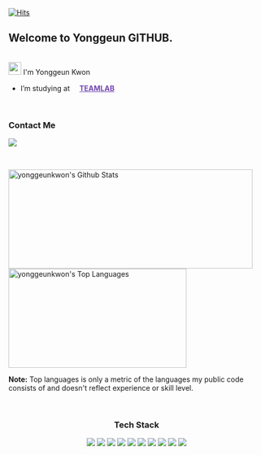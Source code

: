 [![Hits](https://hits.seeyoufarm.com/api/count/incr/badge.svg?url=https%3A%2F%2Fgithub.com%2Fyonggeunkwon&count_bg=%233FE5A3&title_bg=%23555555&icon=github.svg&icon_color=%23FFFFFF&title=Number+of+visitors&edge_flat=false)](https://hits.seeyoufarm.com)

## Welcome to Yonggeun GITHUB. 

<br>
<a href="https://github.com/yonggeunkwon"><img src="https://media.giphy.com/media/hvRJCLFzcasrR4ia7z/giphy.gif" width="25px"></a> 
I'm Yonggeun Kwon</br>

- I’m studying at <a href="https://github.com/TeamLab" style="color:#7346B2"><img src="https://avatars.githubusercontent.com/u/8847097?s=200&v=4" width="15px;" height="15px;"/><strong>TEAMLAB</strong></a></p>

<br>

### Contact Me

<a href="mailto:dydrms2900@gmail.com"><img src="https://img.shields.io/badge/dydrms2900@gmail.com-7346B2?style=flat&logo=Gmail&logoColor=white"/></a>

<br>

<a href="https://github.com/yonggeunkwon"><img align="center" alt="yonggeunkwon's Github Stats" src="https://github-readme-stats.vercel.app/api?username=yonggeunkwon&show_icons=true&count_private=true&theme=react&hide_border=true&bg_color=0D1117" width="480" height="195" /></a>
<a href="https://github.com/yonggeunkwon"><img align="center" alt="yonggeunkwon's Top Languages" src="https://github-readme-stats.vercel.app/api/top-langs/?username=yonggeunkwon&langs_count=8&count_private=true&layout=compact&theme=react&hide_border=true&bg_color=0D1117" width="350" height="195" /></a>
 
<b>Note:</b> Top languages is only a metric of the languages my public code consists of and doesn't reflect experience or skill level.

<br>

<div align = 'center'>
 <h3>Tech Stack</h3>
      <img src="https://img.shields.io/badge/HTML-000000?style=round-square&logo=HTML5&logoColor=red"/>
      <img src="https://img.shields.io/badge/CSS-000000?style=round-square&logo=css3&logoColor=blue"/>
      <img src="https://img.shields.io/badge/JavaScript-000000?style=round-square&logo=JavaScript&logoColor=yellow"/>
      <img src="https://img.shields.io/badge/Vue.js-000000?style=round-square&logo=Vue.js&logoColor=bluegreen"/>
      <img src="https://img.shields.io/badge/Node.js-000000?style=round-square&logo=Node.js&logoColor=bluegreen"/>
      <img src="https://img.shields.io/badge/Bootstrap-000000?style=round-square&logo=Bootstrap&logoColor=7952B3"/>
      <img src="https://img.shields.io/badge/Python-000000?style=round-square&logo=Python&logoColor=blue"/>
      <img src="https://img.shields.io/badge/MySQL-000000?style=round-square&logo=MySQL&logoColor=4479A1">
      <img src="https://img.shields.io/badge/GitHub-000000?style=round-square&logo=GitHub&logoColor=bluegreen"/>
      <img src="https://img.shields.io/badge/Visual Studio Code-000000?style=round-square&logo=Visual Studio Code&logoColor=007ACC"/>
</div>

